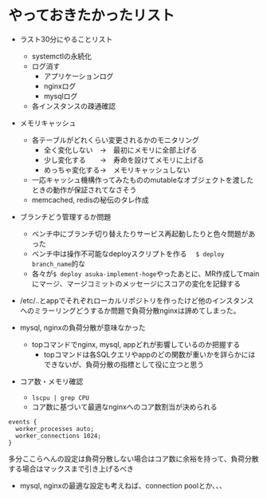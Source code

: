 # やっておきたかったリスト

- ラスト30分にやることリスト
  - systemctlの永続化
  - ログ消す
    - アプリケーションログ
    - nginxログ
    - mysqlログ
  - 各インスタンスの疎通確認

- メモリキャッシュ
  - 各テーブルがどれくらい変更されるかのモニタリング
    - 全く変化しない　→　最初にメモリに全部上げる
    - 少し変化する　　→　寿命を設けてメモリに上げる
    - めっちゃ変化する→　メモリキャッシュしない
  - 一応キャッシュ機構作ってみたもののmutableなオブジェクトを渡したときの動作が保証されてなさそう
  - memcached, redisの秘伝のタレ作成

- ブランチどう管理するか問題
  - ベンチ中にブランチ切り替えたりサービス再起動したりと色々問題があった
  - ベンチ中は操作不可能なdeployスクリプトを作る
  　`$ deploy branch_name`的な
  - 各々が`$ deploy asuka-implement-hoge`やったあとに、MR作成してmainにマージ、マージコミットのメッセージにスコアの変化を記録する

- /etc/..とappでそれぞれローカルリポジトリを作ったけど他のインスタンスへのミラーリングどうするか問題で負荷分散nginxは諦めてしまった。

- mysql, nginxの負荷分散が意味なかった
  - topコマンドでnginx, mysql, appどれが影響しているのか把握する
    - topコマンドは各SQLクエリやappのどの関数が重いかを詳らかにはできないが、負荷分散の指標として役に立つと思う

- コア数・メモリ確認
  - `lscpu | grep CPU`
  - コア数に基づいて最適なnginxへのコア数割当が決められる
```
events {
  worker_processes auto;
  worker_connections 1024;
}

  ```
  多分ここらへんの設定は負荷分散しない場合はコア数に余裕を持って、負荷分散する場合はマックスまで引き上げるべき
  - mysql, nginxの最適な設定も考えねば、connection poolとか、、、